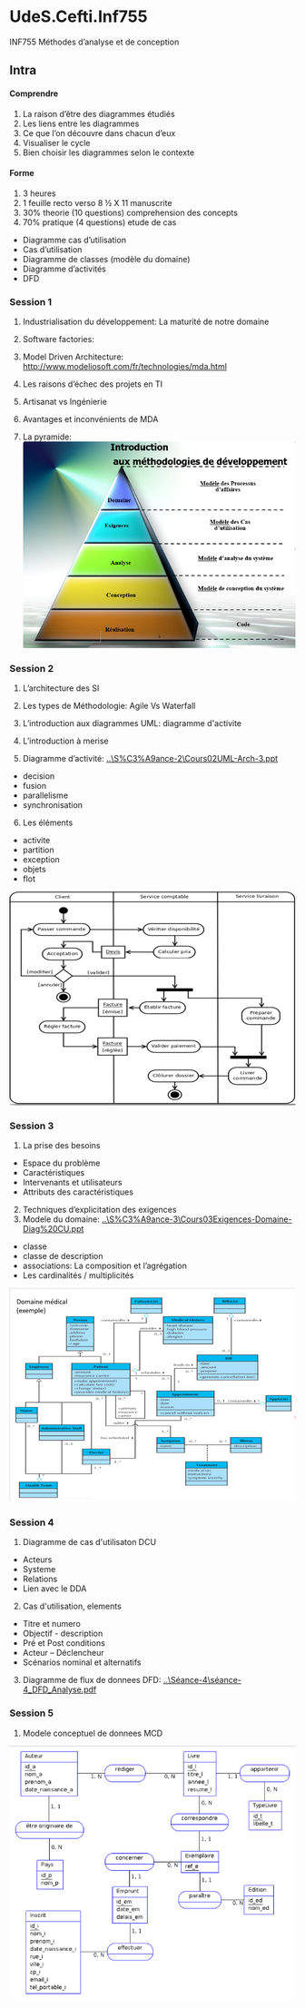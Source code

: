# UdeS.Cefti.Inf755

INF755 Méthodes d’analyse et de conception

## Intra

#### Comprendre

1. La raison d’être des diagrammes étudiés
2. Les liens entre les diagrammes
3. Ce que l’on découvre dans chacun d’eux
4. Visualiser le cycle
5. Bien choisir les diagrammes selon le contexte

#### Forme

1. 3 heures
2. 1 feuille recto verso 8 ½ X 11 manuscrite
3. 30% theorie (10 questions) comprehension des concepts
4. 70% pratique (4 questions) etude de cas
* Diagramme cas d’utilisation
* Cas d’utilisation
* Diagramme de classes (modèle du domaine)
* Diagramme d’activités
* DFD

### Session 1

1. Industrialisation du développement: La maturité de notre domaine

2. Software factories:

3. Model Driven Architecture: <http://www.modeliosoft.com/fr/technologies/mda.html>

4. Les raisons d’échec des projets en TI

5. Artisanat vs Ingénierie

6. Avantages et inconvénients de MDA

7. La pyramide: ![Pyramide](https://github.com/enriqueescobar-askida/UdeS.Cefti.Inf755/blob/master/Week06/Week06-Sceance1_pyramide.png)

### Session 2

1. L’architecture des SI

2. Les types de Méthodologie: Agile Vs Waterfall

3. L’introduction aux diagrammes UML: diagramme d'activite

4. L’introduction à merise

5. Diagramme d’activité: [..\S%C3%A9ance-2\Cours02UML-Arch-3.ppt](https://github.com/enriqueescobar-askida/UdeS.Cefti.Inf755/blob/master/Week02/Notes02-Architecture_SI.pdf)
* decision
* fusion
* parallelisme
* synchronisation

6. Les éléments
* activite
* partition
* exception
* objets
* flot

![Diagramme Activite-DDA](https://github.com/enriqueescobar-askida/UdeS.Cefti.Inf755/blob/master/Week06/Week06-Sceance2_diag-activite.png)

### Session 3

1. La prise des besoins
* Espace du problème
* Caractéristiques
* Intervenants et utilisateurs
* Attributs des caractéristiques
2. Techniques d’explicitation des exigences
3. Modele du domaine: [..\S%C3%A9ance-3\Cours03Exigences-Domaine-Diag%20CU.ppt](https://github.com/enriqueescobar-askida/UdeS.Cefti.Inf755/blob/master/Week03/Notes03.pdf)
* classe
* classe de description
* associations: La composition et l’agrégation
* Les cardinalités / multiplicités

![Modele du domaine-MDD](https://github.com/enriqueescobar-askida/UdeS.Cefti.Inf755/blob/master/Week06/Week06-Sceance3_modele-domaine.png)

### Session 4

1. Diagramme de cas d'utilisaton DCU
* Acteurs
* Systeme
* Relations
* Lien avec le DDA
2. Cas d'utilisation, elements
* Titre et numero
* Objectif - description
* Pré et Post conditions
* Acteur – Déclencheur
* Scénarios nominal et alternatifs
3. Diagramme de flux de donnees DFD:
    [..\Séance-4\séance-4_DFD_Analyse.pdf](https://github.com/enriqueescobar-askida/UdeS.Cefti.Inf755/blob/master/Week04/Notes04-Analyse_DFD.pdf)

### Session 5

1. Modele conceptuel de donnees MCD

![Modele conceptuel de donnees-MCD](https://github.com/enriqueescobar-askida/UdeS.Cefti.Inf755/blob/master/Week06/Week06-Sceance5_modele-conceptuel-donnes.png)